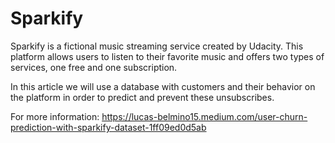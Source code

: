 # Sparkify

Sparkify is a fictional music streaming service created by Udacity. This platform allows users to listen to their favorite music and offers two types of services, one free and one subscription.

In this article we will use a database with customers and their behavior on the platform in order to predict and prevent these unsubscribes.

For more information:
https://lucas-belmino15.medium.com/user-churn-prediction-with-sparkify-dataset-1ff09ed0d5ab